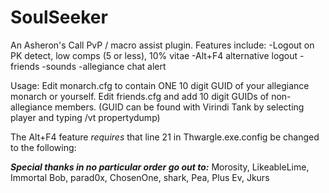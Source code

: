# SoulSeeker
An Asheron's Call PvP / macro assist plugin. Features include:
-Logout on PK detect, low comps (5 or less), 10% vitae
-Alt+F4 alternative logout
-friends
-sounds
-allegiance chat alert

Usage:
Edit monarch.cfg to contain ONE 10 digit GUID of your allegiance monarch or yourself.
Edit friends.cfg and add 10 digit GUIDs of non-allegiance members.
(GUID can be found with Virindi Tank by selecting player and typing /vt propertydump)

The Alt+F4 feature *requires* that line 21 in Thwargle.exe.config be changed to the following:
    <add key="NewGameTitle" value="%CHARACTER%" />

***Special thanks in no particular order go out to:***
Morosity,
LikeableLime,
Immortal Bob,
parad0x,
ChosenOne,
shark,
Pea,
Plus Ev,
Jkurs